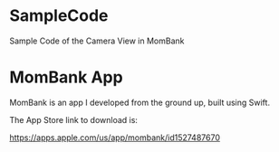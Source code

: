 # SampleCode
Sample Code of the Camera View in MomBank

# MomBank App
MomBank is an app I developed from the ground up, built using Swift. 

The App Store link to download is: 

https://apps.apple.com/us/app/mombank/id1527487670